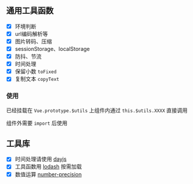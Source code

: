## 通用工具函数

- [x] 环境判断
- [x] url编码解析等
- [x] 图片转码、压缩
- [x] sessionStorage、localStorage
- [x] 防抖、节流
- [x] 时间处理
- [x] 保留小数 `toFixed`
- [x] 复制文本 `copyText`

### 使用
已经挂载在 `Vue.prototype.$utils` 上组件内通过 `this.$utils.XXXX` 直接调用

组件外需要 `import` 后使用


## 工具库

- [x] 时间处理请使用 [dayjs](https://github.com/iamkun/dayjs/blob/HEAD/docs/zh-cn/README.zh-CN.md)
- [x] 工具函数用 [lodash](https://lodash.com/) 按需加载
- [x] 数值运算 [number-precision](https://github.com/nefe/number-precision)
